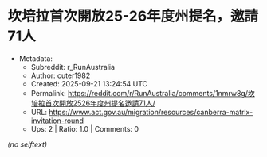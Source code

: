# 坎培拉首次開放25-26年度州提名，邀請71人

- Metadata:
  - Subreddit: r_RunAustralia
  - Author: cuter1982
  - Created: 2025-09-21 13:24:54 UTC
  - Permalink: https://reddit.com/r/RunAustralia/comments/1nmrw8g/坎培拉首次開放2526年度州提名邀請71人/
  - URL: https://www.act.gov.au/migration/resources/canberra-matrix-invitation-round
  - Ups: 2 | Ratio: 1.0 | Comments: 0

_(no selftext)_
